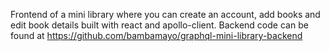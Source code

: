 Frontend of a mini library where you can create an account, add books and edit book details built with react and apollo-client.
Backend code can be found at https://github.com/bambamayo/graphql-mini-library-backend
